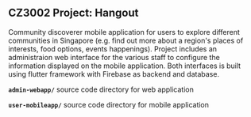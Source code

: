 ## CZ3002 Project: Hangout

Community discoverer mobile application for users to explore different communities in Singapore (e.g. find out more about a region's places of interests, food options, events happenings). Project includes an administraion web interface for the various staff to configure the information displayed on the mobile application. Both interfaces is built using flutter framework with Firebase as backend and database.

**`admin-webapp/`**  source code directory for web application

**`user-mobileapp/`**  source code directory for mobile application
